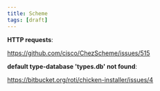 ```yaml
---
title: Scheme
tags: [draft]
---
```


**HTTP requests**:

<https://github.com/cisco/ChezScheme/issues/515>

**default type-database 'types.db' not found**:

<https://bitbucket.org/roti/chicken-installer/issues/4>
